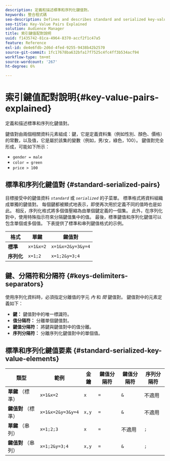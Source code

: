 ```yaml
---
description: 定義和描述標準和序列化鍵值對。
keywords: 整合程式碼
seo-description: Defines and describes standard and serialized key-value pairs.
seo-title: Key-Value Pairs Explained
solution: Audience Manager
title: 索引鍵值配對說明
uuid: f1435742-81ca-4964-8370-accf2f1c47a5
feature: Reference
exl-id: de4e6fdb-2d6d-4fed-9255-9438b42b2570
source-git-commit: 1fc17678ba632bfa17f7525c4fc4ff3b534acf94
workflow-type: tm+mt
source-wordcount: '267'
ht-degree: 6%

---
```


# 索引鍵值配對說明{#key-value-pairs-explained}

定義和描述標準和序列化鍵值對。

<!-- 

c_key_value_explained.xml

 -->

鍵值對由兩個相關資料元素組成：鍵，它是定義資料集（例如性別、顏色、價格）的常數，以及值，它是屬於該集的變數（例如，男/女，綠色，100）。 鍵值對完全形成，可能如下所示：

* `gender = male`
* `color = green`
* `price > 100`

## 標準和序列化鍵值對 {#standard-serialized-pairs}

目標接受中的鍵值資料 *`standard`* 或 *`serialized`* 的子菜單。 標準格式將資料組織成單獨的鍵值對。 每個鍵都被顯式地表示，即使再次用於定義不同的值時也是如此。 相反，序列化格式將多個值壓縮為由單個鍵定義的一個集。 此外，在序列化對中，使用特殊指示符來分隔鍵值集中的值。 最後，標準鍵值和序列化鍵值可以包含單個或多個值。 下表提供了標準和串列鍵值格式的示例。

| 格式 | 單鍵 | 鍵值對 |
|---|---|---|
| **標準** | `x=1&x=2` | `x=1&x=2&y=3&y=4` |
| **序列化** | `x=1;2` | `x=1;2&y=3;4` |



## 鍵、分隔符和分隔符 {#keys-delimiters-separators}

使用序列化資料時，必須指定分離值的字元 *內* 和 *間* 鍵值對。 鍵值對中的元素定義如下：

* **鍵：** 鍵值對中的唯一標識符。
* **值分隔符：** 分離單個鍵值對。
* **鍵值分隔符：** 將鍵與鍵值對中的值分離。
* **序列分隔符：** 分離序列化鍵值對中的單個值。

## 標準和序列化鍵值要素 {#standard-serialized-key-value-elements}


| 類型 | 範例 | 金鑰 | 鍵值分隔符 | 鍵值分隔符 | 序列分隔符 |
|---------|----------|---------|---------|----------|---------|
| **單鍵** （標準） | `x=1&x=2` | `x` | `=` | `&` | 不適用 |
| **鍵值對** （標準） | `x=1&x=2&y=3&y=4` | `x,y` | `=` | `&` | 不適用 |
| **單鍵** （串列） | `x=1;2;3` | `x` | `=` | 不適用 | `;` |
| **鍵值對** （串列） | `x=1;2&y=3;4` | `x,y` | `=` | `&` | `;` |
